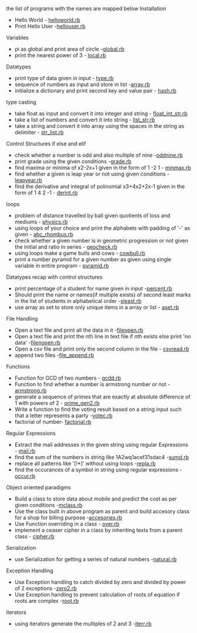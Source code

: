 the list of programs with the names are mapped below
Installation

- Hello World - [helloworld.rb](https://github.com/Greycampus/ruby/blob/master/installation/helloworld.rb)
- Print Hello User -[hellouser.rb](https://github.com/Greycampus/ruby/blob/master/installation/hellouser.rb)

Variables

- pi as global and print area of circle -[global.rb](https://github.com/Greycampus/ruby/blob/master/variables/global.rb)
- print the nearest power of 3 - [local.rb](https://github.com/Greycampus/ruby/blob/master/variables/local.rb)

Datatypes

- print type of data given in input - [type.rb](https://github.com/Greycampus/ruby/blob/master/datatypes/type.rb)
- sequence of numbers as input and store in list -[array.rb](https://github.com/Greycampus/ruby/blob/master/datatypes/array.rb)
- initialize a dictionary and print second key and value pair - [hash.rb](https://github.com/Greycampus/ruby/blob/master/datatypes/hash.rb)

type casting

- take float as input and convert it into integer and string - [float_int_str.rb](https://github.com/Greycampus/ruby/blob/master/type_casting/float_int_str.rb)
- take a list of numbers and convert it into string - [list_str.rb](https://github.com/Greycampus/ruby/blob/master/type_casting/list_str.rb)
- take a string and convert it into array using the spaces in the string as delimiter - [str_list.rb](https://github.com/Greycampus/ruby/blob/master/type_casting/str_list.rb)

Control Structures
if else and elif

- check whether a number is odd and also multiple of nine -[oddnine.rb](https://github.com/Greycampus/ruby/blob/master/control_structures/if-else/oddnine.rb)
- print grade using the given conditions -[grade.rb](https://github.com/Greycampus/ruby/blob/master/control_structures/if-else/grade.rb)
- find maxima or minima of x2-2x+1 given in the form of 1 -2 1 - [minmax.rb](https://github.com/Greycampus/ruby/blob/master/control_structures/if-else/minmax.rb)
- find whether a given is leap year or not using given conditions -[leapyear.rb](https://github.com/Greycampus/ruby/blob/master/control_structures/if-else/leapyear.rb)
- find the derivative and integral of polinomial x3+4x2+2x-1 given in the form of 1 4 2 -1 - [derint.rb](https://github.com/Greycampus/ruby/blob/master/control_structures/if-else/derint.rb)

loops

- problem of distance travelled by ball given quotients of loss and mediums - [physics.rb](https://github.com/Greycampus/ruby/blob/master/control_structures/loops/physics.rb)
- using loops of your choice and print the alphabets with padding of '-' as given - [abc_rhombus.rb](https://github.com/Greycampus/ruby/blob/master/control_structures/loops/abc_rhombus.rb)
- check whether a given number is in geometric progression or not given the initial and ratio in series - [geocheck.rb](https://github.com/Greycampus/ruby/blob/master/control_structures/loops/geocheck.rb)
- using loops make a game bulls and cows - [cowbull.rb](https://github.com/Greycampus/ruby/blob/master/control_structures/loops/cowbull.rb)
- print a number pyramid for a given number as given using single variable in entire program - [pyramid.rb](https://github.com/Greycampus/ruby/blob/master/control_structures/loops/pyramid.rb)

Datatypes recap with control structures

- print percentage of a student for name given in input -[percent.rb](https://github.com/Greycampus/ruby/blob/master/control_structures/datatypes-loops/percent.rb)
- Should print the name or names(if multiple exists) of second least marks in the list of students in alphabetical order -[sleast.rb](https://github.com/Greycampus/ruby/blob/master/control_structures/datatypes-loops/sleast.rb)
- use array as set to store only unique items in a array or list - [aset.rb](https://github.com/Greycampus/ruby/blob/master/control_structures/datatypes-loops/aset.rb)

File Handling

- Open a text file and print all the data in it -[fileopen.rb](https://github.com/Greycampus/ruby/blob/master/file_handling/fileopen.rb)
- Open a text file and print the nth line in text file if nth exists else print 'no data' -[filenopen.rb](https://github.com/Greycampus/ruby/blob/master/file_handling/filenopen.rb)
- Open a csv file and print only the second column in the file - [csvread.rb](https://github.com/Greycampus/ruby/blob/master/file_handling/csvread.rb)
- append two files -[file_append.rb](https://github.com/Greycampus/ruby/blob/master/file_handling/file_append.rb)

Functions

- Function for GCD of two numbers - [gcdd.rb](https://github.com/Greycampus/ruby/blob/master/functions/gcdd.rb)
- Function to find whether a number is armstrong number or not -[armstrong.rb](https://github.com/Greycampus/ruby/blob/master/functions/armstrong.rb)
- generate a sequence of primes that are exactly at absolute difference of 1 with powers of 2 - [prime_gen2.rb](https://github.com/Greycampus/ruby/blob/master/functions/prime_gen2.rb)
- Write a function to find the voting result based on a string input such that a letter represents a party -[votec.rb](https://github.com/Greycampus/ruby/blob/master/functions/votec.rb)
- factorial of number- [factorial.rb](https://github.com/Greycampus/ruby/blob/master/functions/factorial.rb)

Regular Expressions

- Extract the mail addresses in the given string using regular Expressions - [mail.rb](https://github.com/Greycampus/ruby/blob/master/regex/mail.rb)
- find the sum of the numbers in string like 1A2wq1acef31sdac4 -[sumd.rb](https://github.com/Greycampus/ruby/blob/master/regex/sumd.rb)
- replace all patterns like '[!*]' without using loops -[repla.rb](https://github.com/Greycampus/ruby/blob/master/regex/repla.rb)
- find the occurances of a symbol in string using regular expressions -[occur.rb](https://github.com/Greycampus/ruby/blob/master/regex/occur.rb)

Object oriented paradigms

- Build a class to store data about mobile and predict the cost as per given conditions -[mclass.rb](https://github.com/Greycampus/ruby/blob/master/oops/mclass.rb)
- Use the class built in above program as parent and build accesory class for a shop for billing purpose -[accesories.rb](https://github.com/Greycampus/ruby/blob/master/oops/accesories.rb)
- Use Function overriding in a class - [over.rb](https://github.com/Greycampus/ruby/blob/master/oops/over.rb)
- implement a ceaser cipher in a class by inheriting texts from a parent class - [cipher.rb](https://github.com/Greycampus/ruby/blob/master/oops/cipher.rb)

Serialization

- use Serialization for getting a series of natural numbers -[natural.rb](https://github.com/Greycampus/ruby/blob/master/serialization/natural.rb)

Exception Handling

- Use Exception handling to catch divided by zero and divided by power of 2 exceptions -[zero2.rb](https://github.com/Greycampus/ruby/blob/master/exception_handling/zero2.rb)
- Use Exception handling to prevent calculation of roots of equation if roots are complex -[root.rb](https://github.com/Greycampus/ruby/blob/master/exception_handling/root.rb)

iterators

- using iterators generate the multiples of 2 and 3 -[iterr.rb](https://github.com/Greycampus/ruby/blob/master/iterators/iterr.rb)
